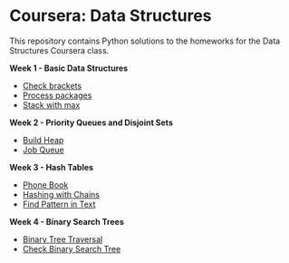 # Coursera: Data Structures
This repository contains Python solutions to the homeworks for the Data Structures Coursera class.

**Week 1 - Basic Data Structures**
* [Check brackets](https://github.com/IAjimi/Data-Structures-and-Algorithms-Coursera/blob/master/2%20-%20Data%20Structures/Week%201%20-%20Basic%20Data%20Structures/week1_part1_check_brackets.py) 
* [Process packages](https://github.com/IAjimi/Data-Structures-and-Algorithms-Coursera/blob/master/2%20-%20Data%20Structures/Week%201%20-%20Basic%20Data%20Structures/week1_part3_process_packages.py) 
* [Stack with max](https://github.com/IAjimi/Data-Structures-and-Algorithms-Coursera/blob/master/2%20-%20Data%20Structures/Week%201%20-%20Basic%20Data%20Structures/week1_part4_stack_with_max.py) 

**Week 2 - Priority Queues and Disjoint Sets**
* [Build Heap](https://github.com/IAjimi/Data-Structures-and-Algorithms-Coursera/blob/master/2%20-%20Data%20Structures/Week%203%20-%20Priority%20Queues%20and%20Disjoint%20Sets/build_heap.py) 
* [Job Queue](https://github.com/IAjimi/Data-Structures-and-Algorithms-Coursera/blob/master/2%20-%20Data%20Structures/Week%203%20-%20Priority%20Queues%20and%20Disjoint%20Sets/job_queue.py) 

**Week 3 - Hash Tables**
* [Phone Book](https://github.com/IAjimi/Data-Structures-and-Algorithms-Coursera/blob/master/2%20-%20Data%20Structures/Week%203%20-%20Hash%20Tables/phone_book.py) 
* [Hashing with Chains](https://github.com/IAjimi/Data-Structures-and-Algorithms-Coursera/blob/master/2%20-%20Data%20Structures/Week%203%20-%20Hash%20Tables/hashing_with_chains.py)
* [Find Pattern in Text](https://github.com/IAjimi/Data-Structures-and-Algorithms-Coursera/blob/master/2%20-%20Data%20Structures/Week%203%20-%20Hash%20Tables/find_pattern_in_text.py)

**Week 4 - Binary Search Trees**
* [Binary Tree Traversal](https://github.com/IAjimi/Data-Structures-and-Algorithms-Coursera/blob/master/2%20-%20Data%20Structures/Week%204%20-%20Binary%20Search%20Trees%201/binary_tree_traversal.py) 
* [Check Binary Search Tree](https://github.com/IAjimi/Data-Structures-and-Algorithms-Coursera/blob/master/2%20-%20Data%20Structures/Week%204%20-%20Binary%20Search%20Trees%201/check_binary_search_tree.py)
